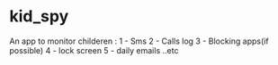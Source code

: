 # kid_spy

An app to monitor childeren :
1 - Sms 
2 - Calls log
3 - Blocking apps(if possible)
4 - lock screen
5 - daily emails
..etc
